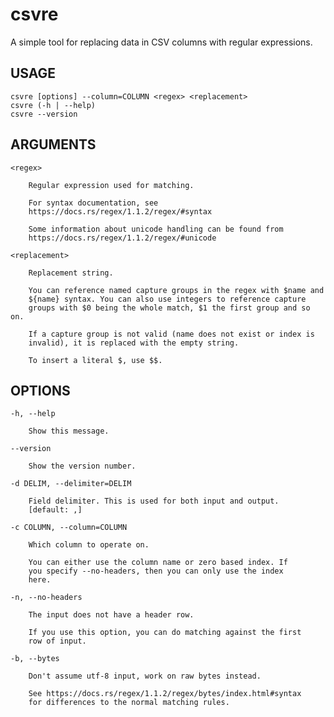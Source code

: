 # csvre

A simple tool for replacing data in CSV columns with regular
expressions.

## USAGE

    csvre [options] --column=COLUMN <regex> <replacement>
    csvre (-h | --help)
    csvre --version

## ARGUMENTS

    <regex>

        Regular expression used for matching.

        For syntax documentation, see
        https://docs.rs/regex/1.1.2/regex/#syntax

        Some information about unicode handling can be found from
        https://docs.rs/regex/1.1.2/regex/#unicode

    <replacement>

        Replacement string.

        You can reference named capture groups in the regex with $name and
        ${name} syntax. You can also use integers to reference capture
        groups with $0 being the whole match, $1 the first group and so on.

        If a capture group is not valid (name does not exist or index is
        invalid), it is replaced with the empty string.

        To insert a literal $, use $$.

## OPTIONS

    -h, --help

        Show this message.

    --version

        Show the version number.

    -d DELIM, --delimiter=DELIM

        Field delimiter. This is used for both input and output.
        [default: ,]

    -c COLUMN, --column=COLUMN

        Which column to operate on.

        You can either use the column name or zero based index. If
        you specify --no-headers, then you can only use the index
        here.

    -n, --no-headers

        The input does not have a header row.

        If you use this option, you can do matching against the first
        row of input.

    -b, --bytes

        Don't assume utf-8 input, work on raw bytes instead.

        See https://docs.rs/regex/1.1.2/regex/bytes/index.html#syntax
        for differences to the normal matching rules.

